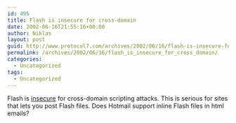 ```yaml
---
id: 495
title: Flash is insecure for cross-domain
date: 2002-06-16T21:55:16+00:00
author: Niklas
layout: post
guid: http://www.protocol7.com/archives/2002/06/16/flash-is-insecure-for-cross-domain/
permalink: /archives/2002/06/16/flash_is_insecure_for_cross_domain/
categories:
  - Uncategorized
tags:
  - Uncategorized
---
```

<div class='microid-90331404961e83763a312423a40d85a52da3917f'>
  <p>
    Flash is <a href="http://eyeonsecurity.net/papers/flash-xss.htm">insecure</a> for cross-domain scripting attacks. This is serious for sites that lets you post Flash files. Does Hotmail support inline Flash files in html emails?
  </p>
</div>